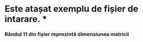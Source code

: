 **<h1>Este atașat exemplu de fișier de intarare.**
*<h3>Rândul 11 din fișier reprezintă dimensiunea matricii
